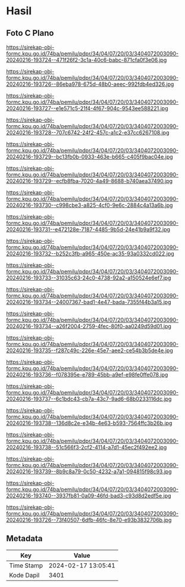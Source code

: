 # Hasil

## Foto C Plano

https://sirekap-obj-formc.kpu.go.id/74ba/pemilu/pdpr/34/04/07/20/03/3404072003090-20240216-193724--471f26f2-3c1a-40c6-babc-871cfa0f3e06.jpg

https://sirekap-obj-formc.kpu.go.id/74ba/pemilu/pdpr/34/04/07/20/03/3404072003090-20240216-193726--86eba978-675d-48b0-aeec-992fdb4ed326.jpg

https://sirekap-obj-formc.kpu.go.id/74ba/pemilu/pdpr/34/04/07/20/03/3404072003090-20240216-193727--e1e571c5-21f4-4f67-904c-9543ee588221.jpg

https://sirekap-obj-formc.kpu.go.id/74ba/pemilu/pdpr/34/04/07/20/03/3404072003090-20240216-193728--707c6742-24f2-457c-a1c2-e37cc6267108.jpg

https://sirekap-obj-formc.kpu.go.id/74ba/pemilu/pdpr/34/04/07/20/03/3404072003090-20240216-193729--bc13fb0b-0933-463e-b665-c405f9bac04e.jpg

https://sirekap-obj-formc.kpu.go.id/74ba/pemilu/pdpr/34/04/07/20/03/3404072003090-20240216-193729--ecfb8fba-7020-4a49-8688-b740aea37490.jpg

https://sirekap-obj-formc.kpu.go.id/74ba/pemilu/pdpr/34/04/07/20/03/3404072003090-20240216-193730--c998cbe3-a825-4cf0-9e6c-2884c4a13a6b.jpg

https://sirekap-obj-formc.kpu.go.id/74ba/pemilu/pdpr/34/04/07/20/03/3404072003090-20240216-193731--e472128e-7187-4485-9b5d-24e41b9a9f32.jpg

https://sirekap-obj-formc.kpu.go.id/74ba/pemilu/pdpr/34/04/07/20/03/3404072003090-20240216-193732--b252c3fb-a965-450e-ac35-93a0332cd022.jpg

https://sirekap-obj-formc.kpu.go.id/74ba/pemilu/pdpr/34/04/07/20/03/3404072003090-20240216-193733--31035c63-24c0-4738-92a2-a150524e6ef7.jpg

https://sirekap-obj-formc.kpu.go.id/74ba/pemilu/pdpr/34/04/07/20/03/3404072003090-20240216-193734--24007367-bad1-4e47-bada-7355f44b3a15.jpg

https://sirekap-obj-formc.kpu.go.id/74ba/pemilu/pdpr/34/04/07/20/03/3404072003090-20240216-193734--a26f2004-2759-4fec-80f0-aa0249d59d01.jpg

https://sirekap-obj-formc.kpu.go.id/74ba/pemilu/pdpr/34/04/07/20/03/3404072003090-20240216-193735--f287c49c-226e-45e7-aee2-ce54b3b5de4e.jpg

https://sirekap-obj-formc.kpu.go.id/74ba/pemilu/pdpr/34/04/07/20/03/3404072003090-20240216-193736--f078395e-e789-45bb-a9ef-e98fe0ffe078.jpg

https://sirekap-obj-formc.kpu.go.id/74ba/pemilu/pdpr/34/04/07/20/03/3404072003090-20240216-193737--6c1bdc43-cb7a-43c7-9ad6-68b0233116dc.jpg

https://sirekap-obj-formc.kpu.go.id/74ba/pemilu/pdpr/34/04/07/20/03/3404072003090-20240216-193738--136d8c2e-e34b-4e63-b593-7564ffc3b26b.jpg

https://sirekap-obj-formc.kpu.go.id/74ba/pemilu/pdpr/34/04/07/20/03/3404072003090-20240216-193738--51c566f3-2cf2-4114-a7d1-45ec2f492ee2.jpg

https://sirekap-obj-formc.kpu.go.id/74ba/pemilu/pdpr/34/04/07/20/03/3404072003090-20240216-193739--8b9c8a79-0c50-4232-a7a1-094815f98c93.jpg

https://sirekap-obj-formc.kpu.go.id/74ba/pemilu/pdpr/34/04/07/20/03/3404072003090-20240216-193740--3937fb81-0a09-46fd-bad3-c93d8d2edf5e.jpg

https://sirekap-obj-formc.kpu.go.id/74ba/pemilu/pdpr/34/04/07/20/03/3404072003090-20240216-193726--73f40507-6dfb-46fc-8e70-e93b3832706b.jpg


## Metadata

| Key        | Value               |
| ---------- | ------------------- |
| Time Stamp | 2024-02-17 13:05:41 |
| Kode Dapil | 3401                |



